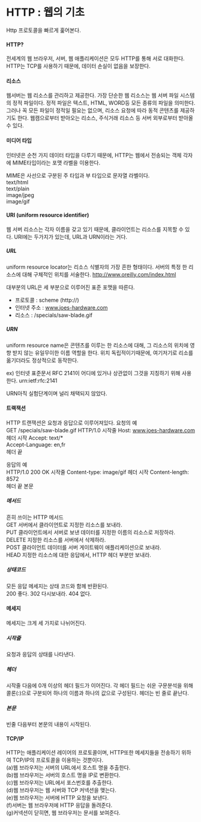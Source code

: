 # HTTP : 웹의 기초
Http 프로토콜을 빠르게 훑어본다.

#### HTTP?
전세계의 웹 브라우저, 서버, 웹 애플리케이션은 모두 HTTP를 통해 서로 대화한다. HTTP는 TCP를 사용하기 때문에, 데이터 손실이 없음을 보장한다.  

#### 리소스
웹서버는 웹 리소스를 관리하고 제공한다. 가장 단순한 웹 리소스는 웹 서버 파일 시스템의 정적 파일이다. 정적 파일은 텍스트, HTML, WORD등 모든 종류의 파일을 의미한다.  
그러나 꼭 모든 파일이 정적일 필요는 없으며, 리소스 요청에 따라 동적 콘텐츠를 제공하기도 한다. 웹캠으로부터 받아오는 리소스, 주식거래 리소스 등 서버 외부로부터 받아올 수 있다.

#### 미디어 타입
인터넷은 순천 가지 데이터 타입을 다루기 때문에, HTTP는 웹에서 전송되는 객체 각자에 MIME타입이라는 포맷 라벨을 이용한다.  

MIME은 사선으로 구분된 주 타입과 부 타입으로 문자열 라벨이다.  
text/html  
text/plain  
image/jpeg  
image/gif  

#### URI (uniform resource identifier)
웹 서버 리소스는 각자 이름을 갖고 있기 때문에, 클라이언트는 리소스를 지목할 수 있다. URI에는 두가지가 있는데, URL과 URN이라는 거다.

##### URL
uniform resource locator는 리소스 식별자의 가장 흔한 형태이다. 서버의 특정 한 리소스에 대해 구체적인 위치를 서술한다.
http://www.oreilly.com/index.html  

대부분의 URL은 세 부분으로 이루어진 표준 포맷을 따른다.
- 프로토콜 : scheme (http://)
- 인터넷 주소 : www.joes-hardware.com
- 리소스 : /specials/saw-blade.gif

##### URN
uniform resource name은 콘텐츠를 이루는 한 리소스에 대해, 그 리소스의 위치에 영향 받지 않는 유일무이한 이름 역할을 한다. 위치 독립적이기때문에, 여기저기로 리소를 옮기더라도 정상적으로 동작한다.

ex) 인터넷 표준문서 RFC 2141이 어디에 있거나 상관없이 그것을 지칭하기 위해 사용한다.
urn:ietf:rfc:2141

URN아직 실험단계이며 널리 채택되지 않았다.

#### 트랙잭션
HTTP 트랜잭션은 요청과 응답으로 이루어져있다.
요청의 예  
GET /specials/saw-blade.gif HTTP/1.0 시작줄
Host: www.joes-hardware.com  헤더 시작
Accept: text/*  
Accept-Language: en,fr		
							헤더 끝

응답의 예  
HTTP/1.0 200 OK  시작줄
Content-type: image/gif  헤더 시작
Content-length: 8572  
						 헤더 끝
본문  

##### 메서드
흔히 쓰이는 HTTP 메서드  
GET 서버에서 클라이언트로 지정한 리소스를 보내라.  
PUT 클라이언트에서 서버로 보낸 데이터를 지정한 이름의 리소스로 저장하라.  
DELETE 지정한 리소스를 서버에서 삭제하라.  
POST 클라이언트 데이터를 서버 게이트웨이 애플리케이션으로 보내라.  
HEAD 지정한 리소스에 대한 응답에서, HTTP 헤더 부분만 보내라.  

##### 상태코드  
모든 응답 메세지는 상태 코드와 함께 반환된다.  
200 좋다.
302 다시보내라.
404 없다.

#### 메세지
메세지는 크게 세 가지로 나뉘어진다.

##### 시작줄
요청과 응답의 상태를 나타낸다.  

##### 헤더 
시작줄 다음에 0개 이상의 헤더 필드가 이어진다. 각 헤더 필드는 쉬운 구문분석을 위해 콜론(:)으로 구분되어 하나의 이름과 하나의 값으로 구성된다. 헤더는 빈 줄로 끝난다.

##### 본문
빈줄 다음부터 본문의 내용이 시작된다.

#### TCP/IP
HTTP는 애플리케이션 레이어의 프로토콜이며, HTTP또한 메세지들을 전송하기 위하여 TCP/IP의 프로토콜을 이용하는 것뿐이다.  
(a)웹 브라우저는 서버의 URL에서 호스트 명을 추출한다.  
(b)웹 브라우저는 서버의 호스트 명을 IP로 변환한다.  
(c)웹 브라우저는 URL에서 포스번호를 추출한다.  
(d)웹 브라우저는 웹 서버와 TCP 커넥션을 맺는다.  
(e)웹 브라우저는 서버에 HTTP 요청을 보낸다.  
(f)서버는 웹 브라우저에 HTTP 응답을 돌려준다.  
(g)커넥션이 닫히면, 웹 브라우저는 문서를 보여준다.  
